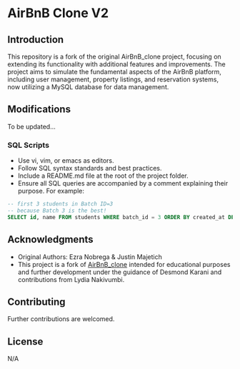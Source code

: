 # AirBnB Clone V2

## Introduction

This repository is a fork of the original AirBnB_clone project, focusing on extending its functionality with additional features and improvements. The project aims to simulate the fundamental aspects of the AirBnB platform, including user management, property listings, and reservation systems, now utilizing a MySQL database for data management.

## Modifications

To be updated...

### SQL Scripts

- Use vi, vim, or emacs as editors.
- Follow SQL syntax standards and best practices.
- Include a README.md file at the root of the project folder.
- Ensure all SQL queries are accompanied by a comment explaining their purpose. For example:

```sql
-- first 3 students in Batch ID=3
-- because Batch 3 is the best!
SELECT id, name FROM students WHERE batch_id = 3 ORDER BY created_at DESC LIMIT 3;
```

## Acknowledgments

- Original Authors: Ezra Nobrega & Justin Majetich
- This project is a fork of [AirBnB_clone](https://github.com/justinmajetich/AirBnB_clone.git) intended for educational purposes and further development under the guidance of Desmond Karani and contributions from Lydia Nakivumbi.

## Contributing

Further contributions are welcomed.

## License
N/A
